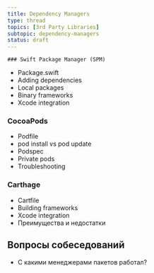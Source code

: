 ```yaml
---
title: Dependency Managers
type: thread
topics: [3rd Party Libraries]
subtopic: dependency-managers
status: draft
---
```

	### Swift Package Manager (SPM)
- Package.swift
- Adding dependencies
- Local packages
- Binary frameworks
- Xcode integration

### CocoaPods
- Podfile
- pod install vs pod update
- Podspec
- Private pods
- Troubleshooting

### Carthage
- Cartfile
- Building frameworks
- Xcode integration
- Преимущества и недостатки

## Вопросы собеседований
- С какими менеджерами пакетов работал?

